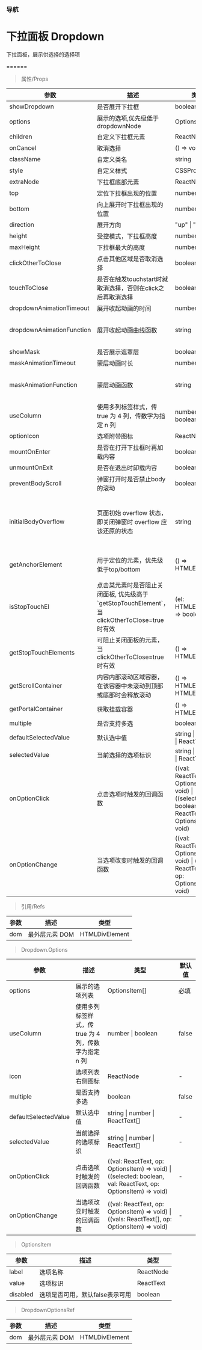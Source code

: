 ### 导航

# 下拉面板 Dropdown

下拉面板，展示供选择的选择项

======

> 属性/Props

|参数|描述|类型|默认值|
|----------|-------------|------|------|
|showDropdown|是否展开下拉框|boolean|必填|
|options|展示的选项,优先级低于dropdownNode|OptionsItem\[\]|[]|
|children|自定义下拉框元素|ReactNode|-|
|onCancel|取消选择|() =\> void|必填|
|className|自定义类名|string|-|
|style|自定义样式|CSSProperties|-|
|extraNode|下拉框底部元素|ReactNode|-|
|top|定位下拉框出现的位置|number|-|
|bottom|向上展开时下拉框出现的位置|number|-|
|direction|展开方向|"up" \| "down"|"down"|
|height|受控模式，下拉框高度|number|-|
|maxHeight|下拉框最大的高度|number|500|
|clickOtherToClose|点击其他区域是否取消选择|boolean|true|
|touchToClose|是否在触发touchstart时就取消选择，否则在click之后再取消选择|boolean|true|
|dropdownAnimationTimeout|展开收起动画的时间|number|300|
|dropdownAnimationFunction|展开收起动画曲线函数|string|"cubic-bezier(0.32, 0.96, 0.6, 1)"|
|showMask|是否展示遮罩层|boolean|true|
|maskAnimationTimeout|蒙层动画时长|number|500|
|maskAnimationFunction|蒙层动画函数|string|"cubic-bezier(0.32, 0.96, 0.6, 1)"|
|useColumn|使用多列标签样式，传 true 为 4 列，传数字为指定 n 列|number \| boolean|false|
|optionIcon|选项附带图标|ReactNode|-|
|mountOnEnter|是否在打开下拉框时再加载内容|boolean|true|
|unmountOnExit|是否在退出时卸载内容|boolean|true|
|preventBodyScroll|弹窗打开时是否禁止body的滚动|boolean|true|
|initialBodyOverflow|页面初始 overflow 状态，即关闭弹窗时 overflow 应该还原的状态|string|第一个全屏组件（弹窗、toast等）打开时页面overflow值|
|getAnchorElement|用于定位的元素，优先级低于top/bottom|() =\> HTMLElement|当前DOM所在位置的父元素|
|isStopTouchEl|点击某元素时是否阻止关闭面板, 优先级高于\`getStopTouchElement\`，当 clickOtherToClose=true 时有效|(el: HTMLElement) =\> boolean|-|
|getStopTouchElements|可阻止关闭面板的元素，当 clickOtherToClose=true 时有效|() =\> HTMLElement\[\]|当前组件的父元素|
|getScrollContainer|内容内部滚动区域容器，在该容器中未滚动到顶部或底部时会释放滚动|() =\> HTMLElement \| HTMLElement\[\]|-|
|getPortalContainer|获取挂载容器|() =\> HTMLElement|-|
|multiple|是否支持多选|boolean|false|
|defaultSelectedValue|默认选中值|string \| number \| ReactText\[\]|-|
|selectedValue|当前选择的选项标识|string \| number \| ReactText\[\]|-|
|onOptionClick|点击选项时触发的回调函数|((val: ReactText, op: OptionsItem) =\> void) \| ((selected: boolean, val: ReactText, op: OptionsItem) =\> void)|-|
|onOptionChange|当选项改变时触发的回调函数|((val: ReactText, op: OptionsItem) =\> void) \| ((vals: ReactText\[\], op: OptionsItem) =\> void)|-|

> 引用/Refs

|参数|描述|类型|
|----------|-------------|------|
|dom|最外层元素 DOM|HTMLDivElement|

> Dropdown.Options

|参数|描述|类型|默认值|
|----------|-------------|------|------|
|options|展示的选项列表|OptionsItem\[\]|必填|
|useColumn|使用多列标签样式，传 true 为 4 列，传数字为指定 n 列|number \| boolean|false|
|icon|选项列表右侧图标|ReactNode|-|
|multiple|是否支持多选|boolean|false|
|defaultSelectedValue|默认选中值|string \| number \| ReactText\[\]|-|
|selectedValue|当前选择的选项标识|string \| number \| ReactText\[\]|-|
|onOptionClick|点击选项时触发的回调函数|((val: ReactText, op: OptionsItem) =\> void) \| ((selected: boolean, val: ReactText, op: OptionsItem) =\> void)|-|
|onOptionChange|当选项改变时触发的回调函数|((val: ReactText, op: OptionsItem) =\> void) \| ((vals: ReactText\[\], op: OptionsItem) =\> void)|-|

> OptionsItem

|参数|描述|类型|
|----------|-------------|------|
|label|选项名称|ReactNode|
|value|选项标识|ReactText|
|disabled|选项是否可用，默认false表示可用|boolean|

> DropdownOptionsRef

|参数|描述|类型|
|----------|-------------|------|
|dom|最外层元素 DOM|HTMLDivElement|
